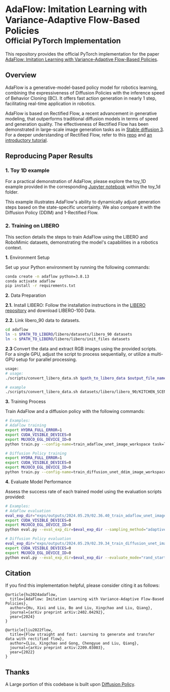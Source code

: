 # AdaFlow: Imitation Learning with Variance-Adaptive Flow-Based Policies<br><sub>Official PyTorch Implementation</sub>

This repository provides the official PyTorch implementation for the paper [AdaFlow: Imitation Learning with Variance-Adaptive Flow-Based Policies](https://arxiv.org/abs/2402.04292). 

## Overview 

AdaFlow is a generative-model-based policy model for robotics learning, combining the expressiveness of Diffusion Policies with the inference speed of Behavior Cloning (BC). It offers fast action generation in nearly 1 step, facilitating real-time application in robotics.


AdaFlow is based on Rectified Flow, a recent advancement in generative modeling, that outperforms traditional diffusion models in terms of speed and generation quality. The effectiveness of Rectified Flow has been demonstrated in large-scale image generation tasks as in [Stable diffusion 3](https://arxiv.org/abs/2403.03206). For a deeper understanding of Rectified Flow, refer to this [repo](https://github.com/gnobitab/RectifiedFlow) and [an introductory tutorial](https://www.cs.utexas.edu/~lqiang/rectflow/html/intro.html). 


## Reproducing Paper Results

### 1. Toy 1D example

For a practical demonstration of AdaFlow, please explore the toy_1D example provided in the corresponding [Jupyter notebook](https://github.com/hxixixh/AdaFlow/tree/main/toy_1d/1d.ipynb) within the toy_1d folder. 

This example illustrates AdaFlow's ability to dynamically adjust generation steps based on the state-specific uncertainty. We also compare it with the Diffusion Policy (DDIM) and 1-Rectified Flow. 


### 2. Training on LIBERO

This section details the steps to train AdaFlow using the LIBERO and RoboMimic datasets, demonstrating the model's capabilities in a robotics context.


**1.** Environment Setup

Set up your Python environment by running the following commands:
```bash
conda create -n adaflow python=3.8.13
conda activate adaflow
pip install -r requirements.txt
```


**2.** Data Preparation

**2.1.** Install LIBERO: Follow the installation instructions in the [LIBERO repository](https://github.com/Lifelong-Robot-Learning/LIBERO) and download LIBERO-100 Data. 

**2.2.** Link libero_90 data to datasets. 
```bash
cd adaflow
ln -s $PATH_TO_LIBERO/libero/datasets/libero_90 datasets
ln -s $PATH_TO_LIBERO/libero/libero/init_files datasets
```

**2.3** Convert the data and extract RGB images using the provided scripts. For a single GPU, adjust the script to process sequentially, or utilize a multi-GPU setup for parallel processing.

```bash
usage: 
# usage: 
./scripts/convert_libero_data.sh $path_to_libero_data $output_file_name $PATH_TO_LIBERO

# example
./scripts/convert_libero_data.sh datasets/libero/libero_90/KITCHEN_SCENE2_open_the_top_drawer_of_the_cabinet_demo.hdf5 KITCHEN_SCENE2_open_the_top_drawer_of_the_cabinet_demo.hdf5 /u/xixi/WorkSpace/LIBERO
```


**3.** Training Process

Train AdaFlow and a diffusion policy with the following commands:

```bash
# Examples:
# AdaFlow training
export HYDRA_FULL_ERROR=1
export CUDA_VISIBLE_DEVICES=0
export MUJOCO_EGL_DEVICE_ID=0
python train.py --config-name=train_adaflow_unet_image_workspace task=libero_image_abs task.dataset_type=KITCHEN_SCENE2_open_the_top_drawer_of_the_cabinet_demo

# Diffusion Policy training
export HYDRA_FULL_ERROR=1
export CUDA_VISIBLE_DEVICES=0
export MUJOCO_EGL_DEVICE_ID=0
python train.py --config-name=train_diffusion_unet_ddim_image_workspace task=libero_image_abs task.dataset_type=KITCHEN_SCENE2_open_the_top_drawer_of_the_cabinet_demo
```

**4.** Evaluate Model Performance

Assess the success rate of each trained model using the evaluation scripts provided:

```bash
# Examples: 
# AdaFlow evaluation
eval_exp_dir="exps/outputs/2024.05.29/02.36.40_train_adaflow_unet_image_libero_image_KITCHEN_SCENE2_open_the_top_drawer_of_the_cabinet_demo"
export CUDA_VISIBLE_DEVICES=0
export MUJOCO_EGL_DEVICE_ID=0
python eval.py --eval_exp_dir=$eval_exp_dir --sampling_method="adaptive" --evaluate_mode="rand_start" --num_inference_steps=5 --eta=0.5

# Diffusion Policy evaluation
eval_exp_dir="exps/outputs/2024.05.29/02.39.34_train_diffusion_unet_image_libero_image_KITCHEN_SCENE2_open_the_top_drawer_of_the_cabinet_demo"
export CUDA_VISIBLE_DEVICES=0
export MUJOCO_EGL_DEVICE_ID=0
python eval.py --eval_exp_dir=$eval_exp_dir --evaluate_mode="rand_start" --num_inference_steps=5
```

## Citation

If you find this implementation helpful, please consider citing it as follows:
```
@article{hu2024adaflow,
  title={AdaFlow: Imitation Learning with Variance-Adaptive Flow-Based Policies},
  author={Hu, Xixi and Liu, Bo and Liu, Xingchao and Liu, Qiang},
  journal={arXiv preprint arXiv:2402.04292},
  year={2024}
}

@article{liu2022flow,
  title={Flow straight and fast: Learning to generate and transfer data with rectified flow},
  author={Liu, Xingchao and Gong, Chengyue and Liu, Qiang},
  journal={arXiv preprint arXiv:2209.03003},
  year={2022}
}
```

## Thanks
A Large portion of this codebase is built upon [Diffusion Policy](https://github.com/real-stanford/diffusion_policy).






